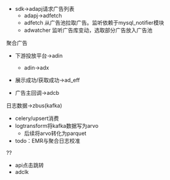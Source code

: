 * sdk->adapj请求广告列表
  - adapj->adfetch
  - adfetch 从广告池拉取广告。监听依赖于mysql_notifier模块
  - adwatcher 监听广告库变动，选取部分广告放入广告池


聚合广告
* 下游投放平台->adin
  - adin->adx
* 展示成功/获取成功->ad_eff

* 广告主回调->adcb


日志数据->zbus(kafka)
* celery/upsert消费
* logtransform将kafka数据写为arvo
  - 后续将arvo转化为parquet
* todo：EMR与聚合日志校准


??
  - api点击跳转
  - adclk

